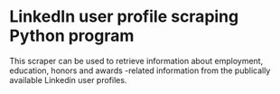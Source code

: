 # LinkedIn user profile scraping Python program
This scraper can be used to retrieve information about employment, education, honors and awards -related information from the publically available Linkedin user profiles.
